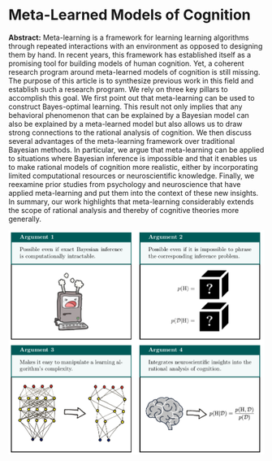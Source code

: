 # Meta-Learned Models of Cognition

**Abstract:** Meta-learning is a framework for learning learning algorithms through repeated interactions with an environment as opposed to designing them by hand. In recent years, this framework has established itself as a promising tool for building models of human cognition. Yet, a coherent research program around meta-learned models of cognition is still missing. The purpose of this article is to synthesize previous work in this field and establish such a research program. We rely on three key pillars to accomplish this goal. We first point out that meta-learning can be used to construct Bayes-optimal learning. This result not only implies that any behavioral phenomenon that can be explained by a Bayesian model can also be explained by a meta-learned model but also allows us to draw strong connections to the rational analysis of cognition. We then discuss several advantages of the meta-learning framework over traditional Bayesian methods. In particular, we argue that meta-learning can be applied to situations where Bayesian inference is impossible and that it enables us to make rational models of cognition more realistic, either by incorporating limited computational resources or neuroscientific knowledge. Finally, we reexamine prior studies from psychology and neuroscience that have applied meta-learning and put them into the context of these new insights. In summary, our work highlights that meta-learning considerably extends the scope of rational analysis and thereby of cognitive theories more generally.

![](graphical_abstract.png?raw=true "Meta-Learned Models of Cognition")
